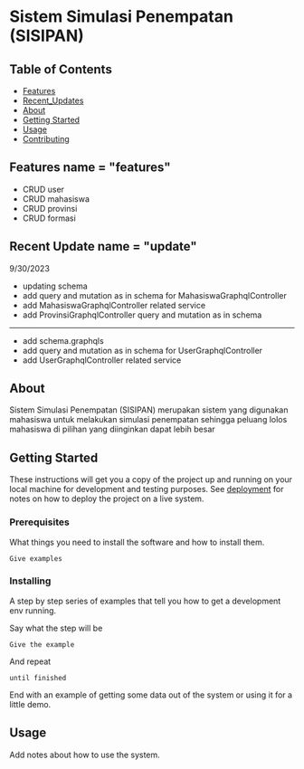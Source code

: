 # Sistem Simulasi Penempatan (SISIPAN)

## Table of Contents

- [Features](#features)
- [Recent_Updates](#update)
- [About](#about)
- [Getting Started](#getting_started)
- [Usage](#usage)
- [Contributing](../CONTRIBUTING.md)


## Features <a> name = "features"</a>
- CRUD user
- CRUD mahasiswa
- CRUD provinsi
- CRUD formasi

## Recent Update <a> name = "update"</a>

9/30/2023
- updating schema
- add query and mutation as in schema for MahasiswaGraphqlController
- add MahasiswaGraphqlController related service
- add ProvinsiGraphqlController query and mutation as in schema
---
- add schema.graphqls
- add query and mutation as in schema for UserGraphqlController
- add UserGraphqlController related service

## About <a name = "about"></a>

Sistem Simulasi Penempatan (SISIPAN) merupakan sistem yang digunakan mahasiswa untuk melakukan simulasi penempatan sehingga peluang lolos mahasiswa di pilihan yang diinginkan dapat lebih besar

## Getting Started <a name = "getting_started"></a>

These instructions will get you a copy of the project up and running on your local machine for development and testing purposes. See [deployment](#deployment) for notes on how to deploy the project on a live system.

### Prerequisites

What things you need to install the software and how to install them.

```
Give examples
```

### Installing

A step by step series of examples that tell you how to get a development env running.

Say what the step will be

```
Give the example
```

And repeat

```
until finished
```

End with an example of getting some data out of the system or using it for a little demo.

## Usage <a name = "usage"></a>

Add notes about how to use the system.

